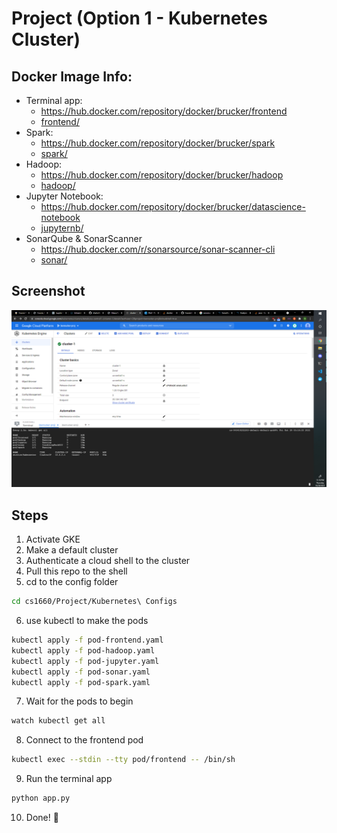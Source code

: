 # Project (Option 1 - Kubernetes Cluster)

## Docker Image Info:

* Terminal app:
    * https://hub.docker.com/repository/docker/brucker/frontend
    * [frontend/](frontend/)
* Spark:
    * https://hub.docker.com/repository/docker/brucker/spark
    * [spark/](spark/)
* Hadoop:
    * https://hub.docker.com/repository/docker/brucker/hadoop
    * [hadoop/](hadoop/)
* Jupyter Notebook:
    * https://hub.docker.com/repository/docker/brucker/datascience-notebook
    * [jupyternb/](jupyternb/)
* SonarQube & SonarScanner
    * https://hub.docker.com/r/sonarsource/sonar-scanner-cli
    * [sonar/](sonar/)

## Screenshot

![screenie](Containers%20Active.png)

## Steps

1. Activate GKE
2. Make a default cluster
3. Authenticate a cloud shell to the cluster
4. Pull this repo to the shell
5. cd to the config folder
```sh
cd cs1660/Project/Kubernetes\ Configs
```
6. use kubectl to make the pods
```sh
kubectl apply -f pod-frontend.yaml
kubectl apply -f pod-hadoop.yaml
kubectl apply -f pod-jupyter.yaml
kubectl apply -f pod-sonar.yaml
kubectl apply -f pod-spark.yaml
```
7. Wait for the pods to begin
```sh
watch kubectl get all
```
8. Connect to the frontend pod
```sh
kubectl exec --stdin --tty pod/frontend -- /bin/sh
```
9. Run the terminal app
```sh
python app.py
```
10. Done! 🎉